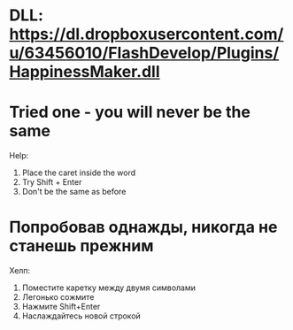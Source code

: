 DLL: https://dl.dropboxusercontent.com/u/63456010/FlashDevelop/Plugins/HappinessMaker.dll
=========================

Tried one - you will never be the same
=========================
Help:<br/>
1. Place the caret inside the word<br/>
2. Try Shift + Enter<br/>
3. Don't be the same as before<br/>

Попробовав однажды, никогда не станешь прежним
=========================
Хелп:<br/>
1. Поместите каретку между двумя символами<br/> 
2. Легонько сожмите<br/>
3. Нажмите Shift+Enter<br/>
4. Наслаждайтесь новой строкой

